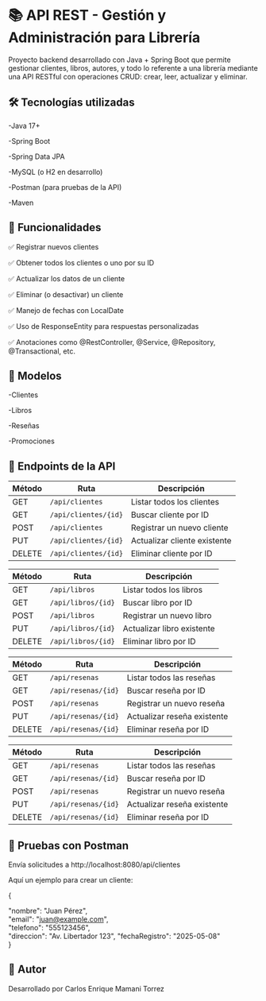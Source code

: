 # 📚 **API REST - Gestión y Administración para Librería**

Proyecto backend desarrollado con Java + Spring Boot que permite gestionar clientes, libros, autores, y todo lo referente a una librería mediante una API RESTful con operaciones CRUD: crear, leer, actualizar y eliminar.  

## 🛠 Tecnologías utilizadas

-Java 17+  

-Spring Boot 

-Spring Data JPA   

-MySQL (o H2 en desarrollo)  

-Postman (para pruebas de la API)  

-Maven  

## 🚀 Funcionalidades  

✅ Registrar nuevos clientes  

✅ Obtener todos los clientes o uno por su ID  

✅ Actualizar los datos de un cliente  

✅ Eliminar (o desactivar) un cliente  

✅ Manejo de fechas con LocalDate  

✅ Uso de ResponseEntity para respuestas personalizadas  

✅ Anotaciones como @RestController, @Service, @Repository, @Transactional, etc.  

## 📄 Modelos

-Clientes

-Libros

-Reseñas

-Promociones

## 🔗 Endpoints de la API

| Método | Ruta                 | Descripción                  |
| ------ | -------------------- | ---------------------------- |
| GET    | `/api/clientes`      | Listar todos los clientes    |
| GET    | `/api/clientes/{id}` | Buscar cliente por ID        |
| POST   | `/api/clientes`      | Registrar un nuevo cliente   |
| PUT    | `/api/clientes/{id}` | Actualizar cliente existente |
| DELETE | `/api/clientes/{id}` | Eliminar cliente por ID      |


| Método | Ruta                 | Descripción                  |
| ------ | -------------------- | ---------------------------- |
| GET    | `/api/libros`      | Listar todos los libros    |
| GET    | `/api/libros/{id}` | Buscar libro por ID        |
| POST   | `/api/libros`      | Registrar un nuevo libro   |
| PUT    | `/api/libros/{id}` | Actualizar libro existente |
| DELETE | `/api/libros/{id}` | Eliminar libro por ID      |


| Método | Ruta                 | Descripción                  |
| ------ | -------------------- | ---------------------------- |
| GET    | `/api/resenas`      | Listar todos las reseñas    |
| GET    | `/api/resenas/{id}` | Buscar reseña por ID        |
| POST   | `/api/resenas`      | Registrar un nuevo reseña   |
| PUT    | `/api/resenas/{id}` | Actualizar reseña existente |
| DELETE | `/api/resenas/{id}` | Eliminar reseña por ID      |


| Método | Ruta                 | Descripción                  |
| ------ | -------------------- | ---------------------------- |
| GET    | `/api/resenas`      | Listar todos las reseñas    |
| GET    | `/api/resenas/{id}` | Buscar reseña por ID        |
| POST   | `/api/resenas`      | Registrar un nuevo reseña   |
| PUT    | `/api/resenas/{id}` | Actualizar reseña existente |
| DELETE | `/api/resenas/{id}` | Eliminar reseña por ID      |


## 🧪 Pruebas con Postman  

Envía solicitudes a http://localhost:8080/api/clientes  

Aquí un ejemplo para crear un cliente:  

{  

  "nombre": "Juan Pérez",  
  "email": "juan@example.com",  
  "telefono": "555123456",  
  "direccion": "Av. Libertador 123", 
  "fechaRegistro": "2025-05-08"  
}  
  
## 📌 Autor 

Desarrollado por Carlos Enrique Mamani Torrez  

